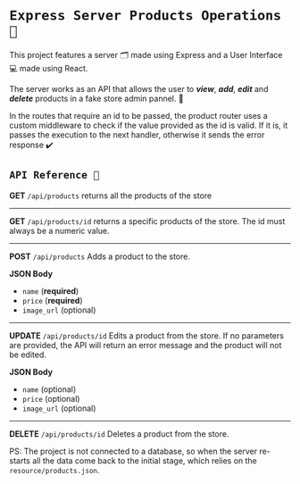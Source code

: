# `Express Server Products Operations 🔧`

This project features a server 🗂️ made using Express and a User Interface 💻 made using React.

The server works as an API that allows the user to **_view_**, **_add_**, **_edit_** and **_delete_** products in a fake store admin pannel. 🛅

In the routes that require an id to be passed, the product router uses a custom middleware to check if the value provided as the id is valid. If it is, it passes the execution to the next handler, otherwise it sends the error response ✔️

## `API Reference 📑` 

**GET** `/api/products` returns all the products of the store

<hr>

**GET** `/api/products/id` returns a specific products of the store. The id must always be a numeric value.

<hr>

**POST** `/api/products` Adds a product to the store.

**JSON Body**
- `name` (**required**)
- `price` (**required**)
- `image_url` (optional)

<hr>

**UPDATE** `/api/products/id` Edits a product from the store. If no parameters are provided, the API will return an error message and the product will not be edited.

**JSON Body**
- `name` (optional)
- `price` (optional)
- `image_url` (optional)

<hr>

**DELETE** `/api/products/id` Deletes a product from the store.

PS: The project is not connected to a database, so when the server re-starts all the data come back to the initial stage, which relies on the `resource/products.json`.